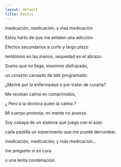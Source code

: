 ```yaml
---
layout: default
title: Pastis
---
```




medicación, medicación, y mas medicación

Estoy harto de que me enlaten una adicción

Efectos secundarios a corto y largo plazo

temblores en las manos, sequedad en el abrazo.

Sueño que no llega, insomnio disfrazado,

un corazón cansado de latir programado.

¿Moriré por la enfermedad o por tratar de curarla?

Me recetan calma en comprimidos,

¿ Pero a la doctora quien la calma ?

Mi cuerpo protesta, mi mente no avanza.

Soy cobaya de un sistema que juega con el azar,

cada pastilla un experimento que me puede derrumbar.

medicación, medicación, y más medicación…

me pregunto si es cura

o una lenta condenación.
